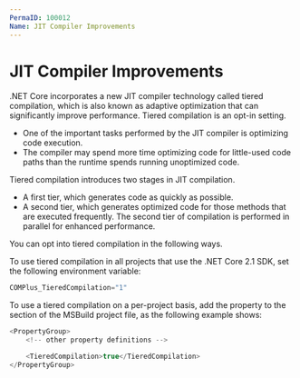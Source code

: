 ```yaml
---
PermaID: 100012
Name: JIT Compiler Improvements
---
```


# JIT Compiler Improvements

.NET Core incorporates a new JIT compiler technology called tiered compilation, which is also known as adaptive optimization that can significantly improve performance. Tiered compilation is an opt-in setting.

 - One of the important tasks performed by the JIT compiler is optimizing code execution. 
 - The compiler may spend more time optimizing code for little-used code paths than the runtime spends running unoptimized code.
 
Tiered compilation introduces two stages in JIT compilation.

 - A first tier, which generates code as quickly as possible.
 - A second tier, which generates optimized code for those methods that are executed frequently. The second tier of compilation is performed in parallel for enhanced performance.

You can opt into tiered compilation in the following ways.

To use tiered compilation in all projects that use the .NET Core 2.1 SDK, set the following environment variable:

```csharp
COMPlus_TieredCompilation="1"
```

To use a tiered compilation on a per-project basis, add the <TieredCompilation> property to the <PropertyGroup> section of the MSBuild project file, as the following example shows:

```csharp
<PropertyGroup>
    <!-- other property definitions -->

    <TieredCompilation>true</TieredCompilation>
</PropertyGroup>
```
